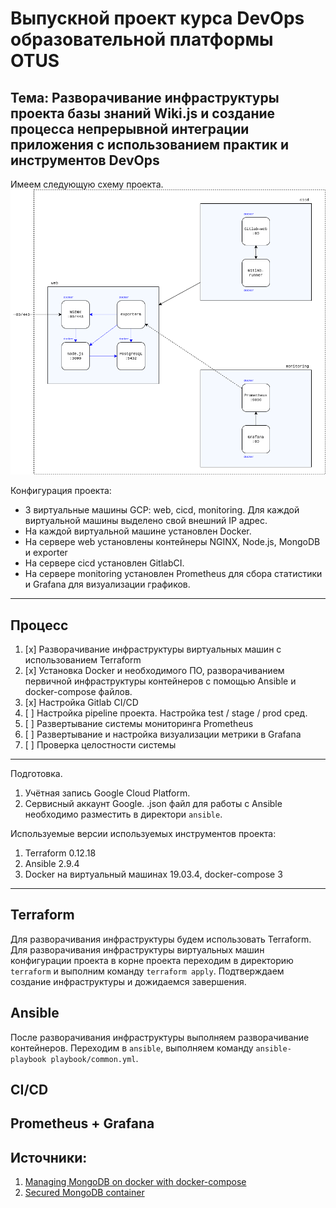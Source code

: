 # Выпускной проект курса DevOps образовательной платформы OTUS

## Тема: Разворачивание инфраструктуры проекта базы знаний Wiki.js и создание процесса непрерывной интеграции приложения с использованием практик и инструментов DevOps

Имеем следующую схему проекта.
![Schema](images/schema.png)

Конфигурация проекта:
- 3 виртуальные машины GCP: web, cicd, monitoring. Для каждой виртуальной машины выделено свой внешний IP адрес.
- На каждой виртуальной машине установлен Docker.
- На сервере web установлены контейнеры NGINX, Node.js, MongoDB и exporter
- На сервере cicd установлен GitlabCI.
- На сервере monitoring установлен Prometheus  для сбора статистики и Grafana для визуализации графиков.

---

## Процесс

1. [x] Разворачивание инфраструктуры виртуальных машин с использованием Terraform
2. [x] Установка Docker и необходимого ПО, разворачиванием первичной инфраструктуры контейнеров с помощью Ansible и docker-compose файлов.
3. [x] Настройка Gitlab CI/CD
4. [ ] Настройка pipeline проекта. Настройка test / stage / prod сред.
5. [ ] Развертывание системы мониторинга Prometheus
6. [ ] Развертывание и настройка визуализации метрики в Grafana
7. [ ] Проверка целостности системы

---

Подготовка.
1. Учётная запись Google Cloud Platform.
2. Сервисный аккаунт Google. .json файл для работы с Ansible необходимо разместить в директори `ansible`.

Используемые версии используемых инструментов проекта:
1. Terraform 0.12.18
2. Ansible 2.9.4
3. Docker на виртуальный машинах 19.03.4, docker-compose 3

---

## Terraform

Для разворачивания инфраструктуры будем использовать Terraform. Для разворачивания инфраструктуры виртуальных машин конфигурации проекта в корне проекта переходим в директорию `terraform` и выполним команду `terraform apply`. Подтверждаем создание инфраструктуры и дожидаемся завершения.

## Ansible

После разворачивания инфраструктуры выполняем разворачивание контейнеров. Переходим в `ansible`, выполняем команду `ansible-playbook playbook/common.yml`.

## CI/CD

## Prometheus + Grafana

## Источники:
1. [Managing MongoDB on docker with docker-compose](https://medium.com/faun/managing-mongodb-on-docker-with-docker-compose-26bf8a0bbae3)
2. [Secured MongoDB container](https://medium.com/@MaxouMask/secured-mongodb-container-6b602ef67885)